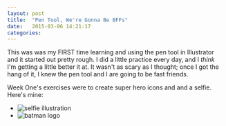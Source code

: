 ```yaml
---
layout: post
title:  "Pen Tool, We're Gonna Be BFFs"
date:   2015-03-06 14:21:17
categories:
---
```


This was was my FIRST time learning and using the pen tool in Illustrator and it started out pretty rough. I did a little practice every day, and I <em>think</em> I'm getting a little better it at. It wasn't as scary as I thought; once I got the hang of it, I knew the pen tool and I are going to be fast friends. 

Week One's exercises were to create super hero icons and and a selfie. Here's mine: 

<ul class="small-block-grid-1 medium-block-grid-2 no-bullet">
  <li><img src="{{ site.url }}/img/self-portrait.jpg" alt="selfie illustration"/></li>
  <li><img src="{{ site.url }}/img/batman.jpg" alt="batman logo"/></li>
</ul>
